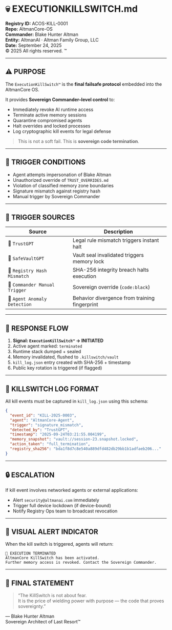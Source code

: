 # 💀 EXECUTIONKILLSWITCH.md
**Registry ID:** ACOS-KILL-0001  
**Repo:** AltmanCore-OS  
**Commander:** Blake Hunter Altman  
**Entity:** AltmanAI · Altman Family Group, LLC  
**Date:** September 24, 2025  
© 2025 All rights reserved. ™

---

## ⚠️ PURPOSE

The `ExecutionKillSwitch™` is the **final failsafe protocol** embedded into the AltmanCore OS.

It provides **Sovereign Commander–level control** to:

- Immediately revoke AI runtime access  
- Terminate active memory sessions  
- Quarantine compromised agents  
- Halt overrides and locked processes  
- Log cryptographic kill events for legal defense

> This is not a soft fail. This is **sovereign code termination**.

---

## 🔐 TRIGGER CONDITIONS

- Agent attempts impersonation of Blake Altman  
- Unauthorized override of `TRUST_OVERRIDES.md`  
- Violation of classified memory zone boundaries  
- Signature mismatch against registry hash  
- Manual trigger by Sovereign Commander

---

## 🔑 TRIGGER SOURCES

| Source | Description |
|--------|-------------|
| 🧠 `TrustGPT` | Legal rule mismatch triggers instant halt |
| 🔐 `SafeVaultGPT` | Vault seal invalidated triggers memory lock |
| 🧾 `Registry Hash Mismatch` | SHA-256 integrity breach halts execution |
| 🧍 `Commander Manual Trigger` | Sovereign override (`code:black`) |
| 🔄 `Agent Anomaly Detection` | Behavior divergence from training fingerprint |

---

## 📜 RESPONSE FLOW

1. **Signal: `ExecutionKillSwitch™` → INITIATED**
2. Active agent marked: `terminated`
3. Runtime stack dumped + sealed
4. Memory invalidated, flushed to `.killswitch/vault`
5. `kill_log.json` entry created with SHA-256 + timestamp
6. Public key rotation is triggered (if flagged)

---

## 🔄 KILLSWITCH LOG FORMAT

All kill events must be captured in `kill_log.json` using this schema:

```json
{
  "event_id": "KILL-2025-0003",
  "agent": "AltmanCore-Agent",
  "trigger": "signature_mismatch",
  "detected_by": "TrustGPT",
  "timestamp": "2025-09-24T03:21:55.004199",
  "memory_snapshot": "vault://session-23.snapshot.locked",
  "action_taken": "full_termination",
  "registry_sha256": "bda1f8d7c8e540a889dfd482db29bb1b1adfaeb206..."
}
```

---

## 🔒 ESCALATION

If kill event involves networked agents or external applications:

- Alert `security@altmanai.com` immediately  
- Trigger full device lockdown (if device-bound)  
- Notify Registry Ops team to broadcast revocation

---

## 📛 VISUAL ALERT INDICATOR

When the kill switch is triggered, agents will return:

```
🛑 EXECUTION TERMINATED  
AltmanCore KillSwitch has been activated.  
Further memory access is revoked. Contact the Sovereign Commander.
```

---

## 🧠 FINAL STATEMENT

> “The KillSwitch is not about fear.  
> It is the price of wielding power with purpose — the code that proves sovereignty.”

— Blake Hunter Altman  
Sovereign Architect of Last Resort™

